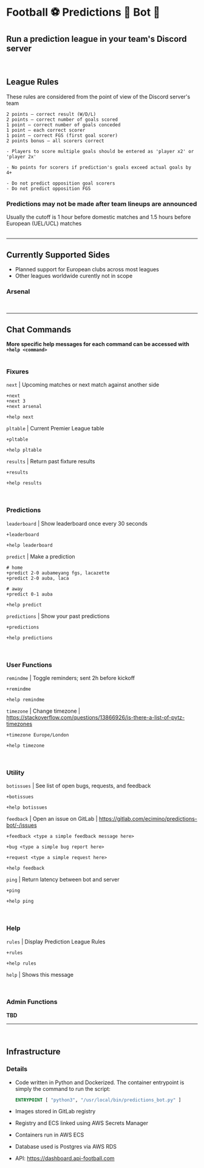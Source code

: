 # Football :soccer: Predictions :thinking: Bot :robot:
## Run a prediction league in your team's Discord server
<br>

## League Rules
These rules are considered from the point of view of the Discord server's team
```
2 points – correct result (W/D/L)
2 points – correct number of goals scored
1 point – correct number of goals conceded
1 point – each correct scorer
1 point – correct FGS (first goal scorer)
2 points bonus – all scorers correct

- Players to score multiple goals should be entered as 'player x2' or 'player 2x'

- No points for scorers if prediction's goals exceed actual goals by 4+

- Do not predict opposition goal scorers
- Do not predict opposition FGS
```

### **Predictions may not be made after team lineups are announced**
Usually the cutoff is 1 hour before domestic matches and 1.5 hours before European (UEL/UCL) matches
<br>
<br>

---
## Currently Supported Sides
- Planned support for European clubs across most leagues
- Other leagues worldwide curently not in scope

### **Arsenal**
<br>

---
## Chat Commands
**More specific help messages for each command can be accessed with `+help <command>`**
<br>
<br>
### Fixures  
  `next` | Upcoming matches or next match against another side  
  ```
  +next
  +next 3
  +next arsenal

  +help next
  ```

  `pltable` | Current Premier League table
  ```
  +pltable

  +help pltable
  ```
  
  `results` | Return past fixture results
  ```
  +results

  +help results
  ```
<br>

### Predictions
  `leaderboard` | Show leaderboard once every 30 seconds
  ```
  +leaderboard

  +help leaderboard
  ```
  
  `predict` | Make a prediction
  ```
  # home
  +predict 2-0 aubameyang fgs, lacazette
  +predict 2-0 auba, laca

  # away
  +predict 0-1 auba

  +help predict
  ```
  
  `predictions` | Show your past predictions
  ```
  +predictions

  +help predictions
  ```
<br>

### User Functions
  `remindme` | Toggle reminders; sent 2h before kickoff
  ```
  +remindme

  +help remindme
  ```

  `timezone` | Change timezone | https://stackoverflow.com/questions/13866926/is-there-a-list-of-pytz-timezones
  ```
  +timezone Europe/London

  +help timezone
  ```
<br>

### Utility
  `botissues` | See list of open bugs, requests, and feedback
  ```
  +botissues

  +help botissues
  ```
  
  `feedback` | Open an issue on GitLab | https://gitlab.com/ecimino/predictions-bot/-/issues
  ```
  +feedback <type a simple feedback message here>

  +bug <type a simple bug report here>
  
  +request <type a simple request here>

  +help feedback
  ```

  `ping` | Return latency between bot and server
  ```
  +ping

  +help ping
  ```
<br>

### Help
  `rules` | Display Prediction League Rules
  ```
  +rules

  +help rules
  ```
  
  `help` | Shows this message

<br>

### Admin Functions
**TBD**

---
<br>

## Infrastructure
### Details
- Code written in Python and Dockerized. The container entrypoint is simply the command to run the script:
    ```Dockerfile
    ENTRYPOINT [ "python3", "/usr/local/bin/predictions_bot.py" ]
    ```

- Images stored in GitLab registry

- Registry and ECS linked using AWS Secrets Manager

- Containers run in AWS ECS

- Database used is Postgres via AWS RDS

- API: https://dashboard.api-football.com